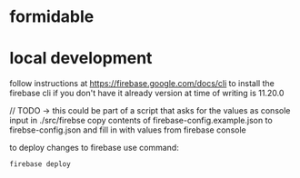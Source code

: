 # formidable

# local development

follow instructions at https://firebase.google.com/docs/cli to install the firebase cli if you don't have it already
version at time of writing is 11.20.0

// TODO -> this could be part of a script that asks for the values as console input
in ./src/firebse
copy contents of firebase-config.example.json to firebse-config.json and fill in with values from firebase console


to deploy changes to firebase use command:
```code
firebase deploy
```
